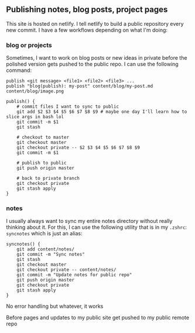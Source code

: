 ---
---
## Publishing notes, blog posts, project pages

This site is hosted on netlify. I tell netlify to build a public repository every new commit. I have a few workflows depending on what I'm doing:

### blog or projects
Sometimes, I want to work on blog posts or new ideas in private before the polished version gets pushed to the public repo. I can use the following command:

```
publish <git message> <file1> <file2> <file3> ...
publish "blog(publish): my-post" content/blog/my-post.md content/blog/image.png
```

```shell
publish() {
    # commit files I want to sync to public
    git add $2 $3 $4 $5 $6 $7 $8 $9 # maybe one day I'll learn how to slice args in bash lol
    git commit -m $1
    git stash

    # checkout to master
    git checkout master
    git checkout private -- $2 $3 $4 $5 $6 $7 $8 $9
    git commit -m $1

    # publish to public
    git push origin master

    # back to private branch
    git checkout private
    git stash apply
}
```
### notes
I usually always want to sync my entire notes directory without really thinking about it. For this, I can use the following utility that is in my `.zshrc`:
`syncnotes` which is just an alias:
```shell
syncnotes() {
    git add content/notes/
    git commit -m "Sync notes"
    git stash
    git checkout master
    git checkout private -- content/notes/
    git commit -m "Update notes for public repo"
    git push origin master
    git checkout private
    git stash apply
}
```
No error handling but whatever, it works

Before pages and updates to my public site get pushed to my public remote repo